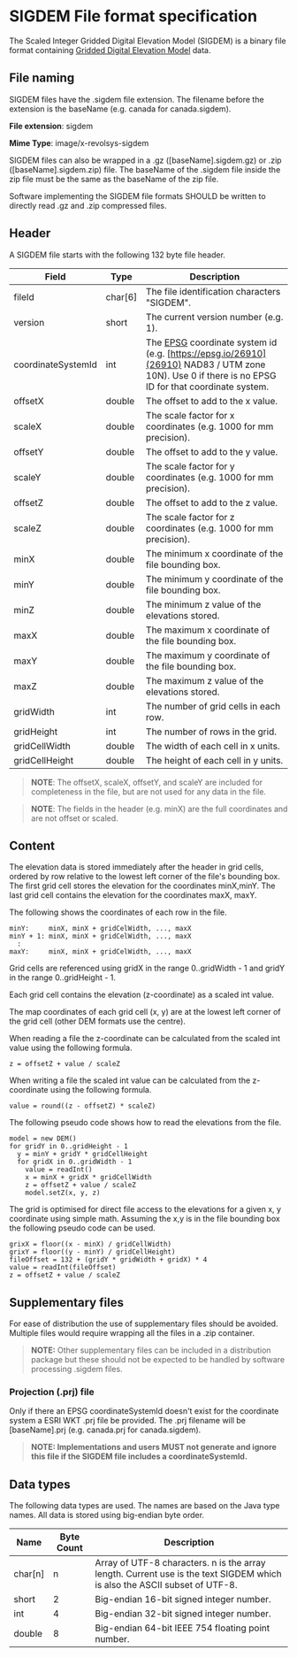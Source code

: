 # SIGDEM File format specification

The Scaled Integer Gridded Digital Elevation Model (SIGDEM) is a binary file format containing
[Gridded Digital Elevation Model](https://en.wikipedia.org/wiki/Digital_elevation_model) data.

## File naming

SIGDEM files have the .sigdem file extension. The filename before the extension is the baseName (e.g. canada for canada.sigdem).

**File extension**: sigdem

**Mime Type**: image/x-revolsys-sigdem

SIGDEM files can also be wrapped in a .gz ([baseName].sigdem.gz) or .zip ([baseName].sigdem.zip) file.
The baseName of the .sigdem file inside the zip file must be the same as the baseName of the zip file.

Software implementing the SIGDEM file formats SHOULD be written to directly read .gz and .zip compressed files.

## Header

A SIGDEM file starts with the following 132 byte file header.

| Field              | Type    | Description |
|--------------------|---------|-------------|
| fileId             | char[6] | The file identification characters "SIGDEM". |
| version            | short   | The current version number (e.g. 1). |
| coordinateSystemId | int     | The [EPSG](https://epsg.io) coordinate system id (e.g. [https://epsg.io/26910](26910) NAD83 / UTM zone 10N). Use 0 if there is no EPSG ID for that coordinate system. |
| offsetX            | double  | The offset to add to the x value. |
| scaleX             | double  | The scale factor for x coordinates (e.g. 1000 for mm precision). |
| offsetY            | double  | The offset to add to the y value. |
| scaleY             | double  | The scale factor for y coordinates (e.g. 1000 for mm precision). |
| offsetZ            | double  | The offset to add to the z value. |
| scaleZ             | double  | The scale factor for z coordinates (e.g. 1000 for mm precision). |
| minX               | double  | The minimum x coordinate of the file bounding box. |
| minY               | double  | The minimum y coordinate of the file bounding box. |
| minZ               | double  | The minimum z value of the elevations stored. |
| maxX               | double  | The maximum x coordinate of the file bounding box. |
| maxY               | double  | The maximum y coordinate of the file bounding box. |
| maxZ               | double  | The maximum z value of the elevations stored. |
| gridWidth          | int     | The number of grid cells in each row. |
| gridHeight         | int     | The number of rows in the grid. |
| gridCellWidth      | double  | The width of each cell in x units. |
| gridCellHeight     | double  | The height of each cell in y units. |

> **NOTE**: The offsetX, scaleX, offsetY, and scaleY are included for completeness in the file, but
are not used for any data in the file.

> **NOTE**: The fields in the header (e.g. minX) are the full coordinates and are not offset or scaled.

## Content

The elevation data is stored immediately after the header in grid cells, ordered by row relative
to the lowest left corner of the file's bounding box. The first grid cell stores the elevation for
the coordinates minX,minY. The last grid cell contains the elevation for the coordinates maxX, maxY.

The following shows the coordinates of each row in the file.
```
minY:     minX, minX + gridCelWidth, ..., maxX
minY + 1: minX, minX + gridCelWidth, ..., maxX
  :
maxY:     minX, minX + gridCelWidth, ..., maxX
```

Grid cells are referenced using gridX in the range 0..gridWidth - 1 and gridY in the range 0..gridHeight - 1.

Each grid cell contains the elevation (z-coordinate) as a scaled int value.

The map coordinates of each grid cell (x, y) are at the lowest left corner of the grid cell (other DEM
formats use the centre).

When reading a file the z-coordinate can be calculated from the scaled int value using the following formula.

```
z = offsetZ + value / scaleZ
```

When writing a file the scaled int value can be calculated from the z-coordinate using the following formula.

```
value = round((z - offsetZ) * scaleZ)
```

The following pseudo code shows how to read the elevations from the file.

```
model = new DEM()
for gridY in 0..gridHeight - 1
  y = minY + gridY * gridCellHeight
  for gridX in 0..gridWidth - 1
    value = readInt()
    x = minX + gridX * gridCellWidth
    z = offsetZ + value / scaleZ
    model.setZ(x, y, z)

```

The grid is optimised for direct file access to the elevations for a given x, y coordinate using
simple math. Assuming the x,y is in the file bounding box the following pseudo code can be used. 

```
grixX = floor((x - minX) / gridCellWidth)
grixY = floor((y - minY) / gridCellHeight)
fileOffset = 132 + (gridY * gridWidth + gridX) * 4
value = readInt(fileOffset)
z = offsetZ + value / scaleZ
```

## Supplementary files

For ease of distribution the use of supplementary files should be avoided. Multiple files would
require wrapping all the files in a .zip container.

> **NOTE:** Other supplementary files can be included in a distribution package but these should not
> be expected to be handled by software processing .sigdem files. 


### Projection (.prj) file

Only if there an EPSG coordinateSystemId doesn't exist for the coordinate system a ESRI WKT .prj file
be provided. The .prj filename will be [baseName].prj (e.g. canada.prj for canada.sigdem).

> **NOTE: Implementations and users MUST not generate and ignore this file if the SIGDEM file includes a coordinateSystemId.**

## Data types

The following data types are used. The names are based on the Java type names. All data is stored
using big-endian byte order.

| Name    | Byte Count | Description |
|---------|------------|-------------|
| char[n] | n          | Array of UTF-8 characters. n is the array length. Current use is the text SIGDEM which is also the ASCII subset of UTF-8. |
| short   | 2          | Big-endian 16-bit signed integer number. |
| int     | 4          | Big-endian 32-bit signed integer number. |
| double  | 8          | Big-endian 64-bit IEEE 754 floating point number. |

